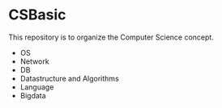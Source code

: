 # CSBasic

This repository is to organize the Computer Science concept. 

* OS
* Network
* DB
* Datastructure and Algorithms
* Language
* Bigdata

